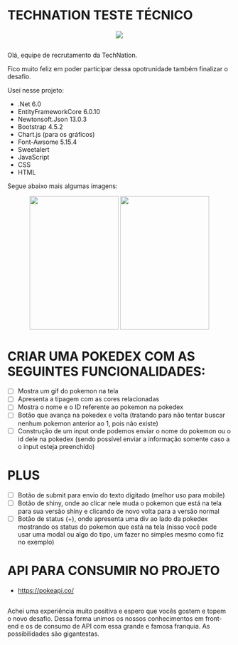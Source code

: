 # TECHNATION TESTE TÉCNICO
<div align="center">
  <img src="https://github.com/user-attachments/assets/5322079c-b4e8-45b9-9d9d-2bb57f1e0154" />
</div>

##

Olá, equipe de recrutamento da TechNation.

Fico muito feliz em poder participar dessa opotrunidade também finalizar o desafio.

Usei nesse projeto:

- .Net 6.0
- EntityFrameworkCore 6.0.10
- Newtonsoft.Json 13.0.3
- Bootstrap 4.5.2
- Chart.js (para os gráficos)
- Font-Awsome 5.15.4
- Sweetalert
- JavaScript
- CSS
- HTML

Segue abaixo mais algumas imagens:

<div align="center">
  <img width=200 height=300 src="https://user-images.githubusercontent.com/121260233/232157504-80360d28-b133-4cc6-8f61-aaef1e51b3a9.png" />
  <img width=200 height=300 src="https://user-images.githubusercontent.com/121260233/232158103-22bc247b-9045-48f2-afc9-4a7d35ed0428.png" />
</div>

# CRIAR UMA POKEDEX COM AS SEGUINTES FUNCIONALIDADES:

- [ ] Mostra um gif do pokemon na tela
- [ ] Apresenta a tipagem com as cores relacionadas
- [ ] Mostra o nome e o ID referente ao pokemon na pokedex
- [ ] Botão que avança na pokedex e volta (tratando para não tentar buscar nenhum pokemon anterior ao 1, pois não existe)
- [ ] Construção de um input onde podemos enviar o nome do pokemon ou o id dele na pokedex (sendo possível enviar a informação somente caso a o input esteja preenchido)

##

# PLUS

- [ ] Botão de submit para envio do texto digitado (melhor uso para mobile)
- [ ] Botão de shiny, onde ao clicar nele muda o pokemon que está na tela para sua versão shiny e clicando de novo volta para a versão normal
- [ ] Botão de status (+), onde apresenta uma div ao lado da pokedex mostrando os status do pokemon que está na tela (nisso você pode usar uma modal ou algo do tipo, um fazer no simples mesmo como fiz no exemplo)

##

# API PARA CONSUMIR NO PROJETO

- https://pokeapi.co/

##

Achei uma experiência muito positiva e espero que vocês gostem e topem o novo desafio.
Dessa forma unimos os nossos conhecimentos em front-end e os de consumo de API com essa grande e famosa franquia. 
As possibilidades são gigantestas.
